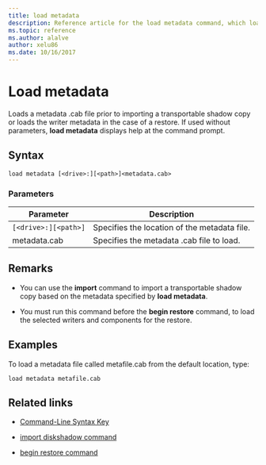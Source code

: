 ```yaml
---
title: load metadata
description: Reference article for the load metadata command, which loads a metadata .cab file prior to importing a transportable shadow copy or loads the writer metadata in the case of a restore.
ms.topic: reference
ms.author: alalve
author: xelu86
ms.date: 10/16/2017
---
```


# Load metadata

Loads a metadata .cab file prior to importing a transportable shadow copy or loads the writer metadata in the case of a restore. If used without parameters, **load metadata** displays help at the command prompt.

## Syntax

```
load metadata [<drive>:][<path>]<metadata.cab>
```

### Parameters

| Parameter | Description |
| --------- | ----------- |
| `[<drive>:][<path>]` | Specifies the location of the metadata file. |
| metadata.cab | Specifies the metadata .cab file to load. |

## Remarks

- You can use the **import** command to import a transportable shadow copy based on the metadata specified by **load metadata**.

- You must run this command before the **begin restore** command, to load the selected writers and components for the restore.

## Examples

To load a metadata file called metafile.cab from the default location, type:

```
load metadata metafile.cab
```

## Related links

- [Command-Line Syntax Key](command-line-syntax-key.md)

- [import diskshadow command](import.md)

- [begin restore command](begin-restore.md)
